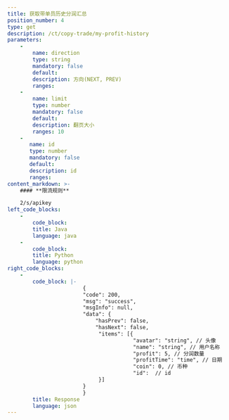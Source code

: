 ```yaml
---
title: 获取带单员历史分润汇总
position_number: 4
type: get
description: /ct/copy-trade/my-profit-history
parameters:
    -
        name: direction
        type: string
        mandatory: false
        default:
        description: 方向(NEXT, PREV)
        ranges:
    -
        name: limit
        type: number
        mandatory: false
        default:
        description: 翻页大小
        ranges: 10
    -
       name: id
       type: number
       mandatory: false
       default:
       description: id
       ranges:
content_markdown: >-
    #### **限流规则**

    2/s/apikey
left_code_blocks:
    -
        code_block:
        title: Java
        language: java
    -
        code_block:
        title: Python
        language: python
right_code_blocks:
    -
        code_block: |-
                        {
                        "code": 200,
                        "msg": "success",
                        "msgInfo": null,
                        "data": {
                            "hasPrev": false,
                            "hasNext": false,
                             "items": [{
                                        "avatar": "string", // 头像
                                        "name": "string", // 用户名称
                                        "profit": 5, // 分润数量
                                        "profitTime": "time", // 日期
                                        "coin": 0, // 币种
                                        "id":  // id
                             }]
                        }
                        }
        title: Response
        language: json
---
```

